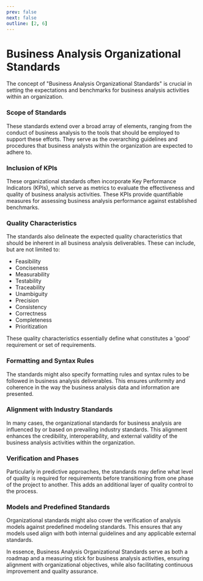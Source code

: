 ```yaml
---
prev: false
next: false
outline: [2, 6]
---
```


# Business Analysis Organizational Standards

The concept of "Business Analysis Organizational Standards" is crucial in setting the expectations and benchmarks for business analysis activities within an organization.

### Scope of Standards

These standards extend over a broad array of elements, ranging from the conduct of business analysis to the tools that should be employed to support these efforts. They serve as the overarching guidelines and procedures that business analysts within the organization are expected to adhere to.

### Inclusion of KPIs

These organizational standards often incorporate Key Performance Indicators (KPIs), which serve as metrics to evaluate the effectiveness and quality of business analysis activities. These KPIs provide quantifiable measures for assessing business analysis performance against established benchmarks.

### Quality Characteristics

The standards also delineate the expected quality characteristics that should be inherent in all business analysis deliverables. These can include, but are not limited to:

- Feasibility
- Conciseness
- Measurability
- Testability
- Traceability
- Unambiguity
- Precision
- Consistency
- Correctness
- Completeness
- Prioritization

These quality characteristics essentially define what constitutes a 'good' requirement or set of requirements.

### Formatting and Syntax Rules

The standards might also specify formatting rules and syntax rules to be followed in business analysis deliverables. This ensures uniformity and coherence in the way the business analysis data and information are presented.

### Alignment with Industry Standards

In many cases, the organizational standards for business analysis are influenced by or based on prevailing industry standards. This alignment enhances the credibility, interoperability, and external validity of the business analysis activities within the organization.

### Verification and Phases

Particularly in predictive approaches, the standards may define what level of quality is required for requirements before transitioning from one phase of the project to another. This adds an additional layer of quality control to the process.

### Models and Predefined Standards

Organizational standards might also cover the verification of analysis models against predefined modeling standards. This ensures that any models used align with both internal guidelines and any applicable external standards.

In essence, Business Analysis Organizational Standards serve as both a roadmap and a measuring stick for business analysis activities, ensuring alignment with organizational objectives, while also facilitating continuous improvement and quality assurance.
